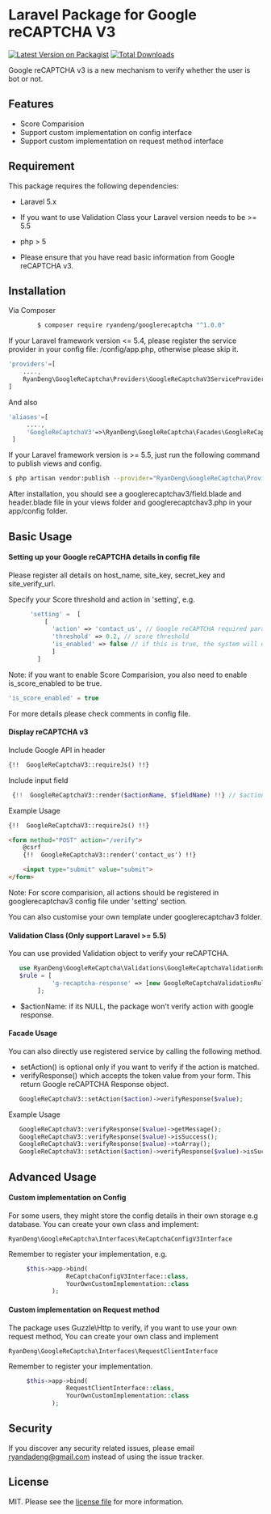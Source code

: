 # Laravel Package for Google reCAPTCHA V3

[![Latest Version on Packagist][ico-version]][link-packagist]
[![Total Downloads][ico-downloads]][link-downloads]


Google reCAPTCHA v3 is a new mechanism to verify whether the user is bot or not.

## Features

- Score Comparision
- Support custom implementation on config interface
- Support custom implementation on request method interface 

## Requirement

This package requires the following dependencies:

- Laravel 5.x 

- If you want to use Validation Class your Laravel version needs to be >= 5.5

- php > 5

- Please ensure that you have read basic information from Google reCAPTCHA v3.

## Installation


Via Composer

``` sh
        $ composer require ryandeng/googlerecaptcha "^1.0.0"
```

If your Laravel framework version <= 5.4, please register the service provider in your config file: /config/app.php, otherwise please skip it.


``` php
'providers'=[
    ....,
    RyanDeng\GoogleReCaptcha\Providers\GoogleReCaptchaV3ServiceProvider::class
]
```

And also
``` php
'aliases'=[
     ....,
     'GoogleReCaptchaV3'=>\RyanDeng\GoogleReCaptcha\Facades\GoogleReCaptchaV3::class
 ]
```


If your Laravel framework version is >= 5.5, just run the following command to publish views and config.
```sh 
$ php artisan vendor:publish --provider="RyanDeng\GoogleReCaptcha\Providers\GoogleReCaptchaV3ServiceProvider"
```

After installation, you should see a googlerecaptchav3/field.blade and header.blade file in your views folder and googlerecaptchav3.php in your app/config folder.

## Basic Usage
#### Setting up your Google reCAPTCHA details in config file

Please register all details on host_name, site_key, secret_key and site_verify_url.

Specify your Score threshold and action in 'setting', e.g.
``` php
      'setting' =  [
          [
            'action' => 'contact_us', // Google reCAPTCHA required paramater
            'threshold' => 0.2, // score threshold
            'is_enabled' => false // if this is true, the system will do score comparsion against your threshold for the action
            ]
        ]
```        
Note: if you want to enable Score Comparision, you also need to enable is_score_enabled to be true.
``` php
'is_score_enabled' = true
```   

For more details please check comments in config file.

#### Display reCAPTCHA v3

Include Google API in header

``` html  
{!!  GoogleReCaptchaV3::requireJs() !!}
```

Include input field

``` PHP  
 {!!  GoogleReCaptchaV3::render($actionName, $fieldName) !!} // $actionName is your google action, $fieldName is optional for input field name
```

Example Usage

``` html  
{!!  GoogleReCaptchaV3::requireJs() !!}

<form method="POST" action="/verify">
    @csrf
    {!!  GoogleReCaptchaV3::render('contact_us') !!}

    <input type="submit" value="submit">
</form>

```

Note: For score comparision, all actions should be registered in googlerecaptchav3 config file under 'setting' section. 

You can also customise your own template under googlerecaptchav3 folder.
   
#### Validation Class (Only support Laravel >= 5.5)
   
   You can use provided Validation object to verify your reCAPTCHA.
      
``` php
   use RyanDeng\GoogleReCaptcha\Validations\GoogleReCaptchaValidationRule
   $rule = [
            'g-recaptcha-response' => [new GoogleReCaptchaValidationRule('action_name')]
        ];
```

   -  $actionName: if its NULL, the package won't verify action with google response.
  
#### Facade Usage

You can also directly use registered service by calling the following method.
- setAction() is optional only if you want to verify if the action is matched.
- verifyResponse() which accepts the token value from your form. This return Google reCAPTCHA Response object.

``` php
   GoogleReCaptchaV3::setAction($action)->verifyResponse($value);
```

Example Usage

``` php
   GoogleReCaptchaV3::verifyResponse($value)->getMessage();
   GoogleReCaptchaV3::verifyResponse($value)->isSuccess();
   GoogleReCaptchaV3::verifyResponse($value)->toArray();
   GoogleReCaptchaV3::setAction($action)->verifyResponse($value)->isSuccess);
```


## Advanced Usage

#### Custom implementation on Config
    
For some users, they might store the config details in their own storage e.g database. You can create your own class and implement:

```
RyanDeng\GoogleReCaptcha\Interfaces\ReCaptchaConfigV3Interface
```

Remember to register your implementation, e.g.

``` php
     $this->app->bind(
                ReCaptchaConfigV3Interface::class,
                YourOwnCustomImplementation::class
            );
```

#### Custom implementation on Request method

The package uses Guzzle\Http to verify, if you want to use your own request method, You can create your own class and implement 
```
RyanDeng\GoogleReCaptcha\Interfaces\RequestClientInterface
```

Remember to register your implementation.
``` php
     $this->app->bind(
                RequestClientInterface::class,
                YourOwnCustomImplementation::class
            );
```

## Security

If you discover any security related issues, please email ryandadeng@gmail.com instead of using the issue tracker.


## License

MIT. Please see the [license file](license.md) for more information.

[ico-version]: https://img.shields.io/packagist/v/ryandeng/googlerecaptcha.svg?style=flat-square
[ico-downloads]: https://img.shields.io/packagist/dt/ryandeng/googlerecaptcha.svg?style=flat-square
[ico-travis]: https://img.shields.io/travis/ryandeng/googlerecaptcha/master.svg?style=flat-square
[ico-styleci]: https://styleci.io/repos/12345678/shield

[link-packagist]: https://packagist.org/packages/ryandeng/googlerecaptcha
[link-downloads]: https://packagist.org/packages/ryandeng/googlerecaptcha
[link-author]: https://github.com/ryandadeng

